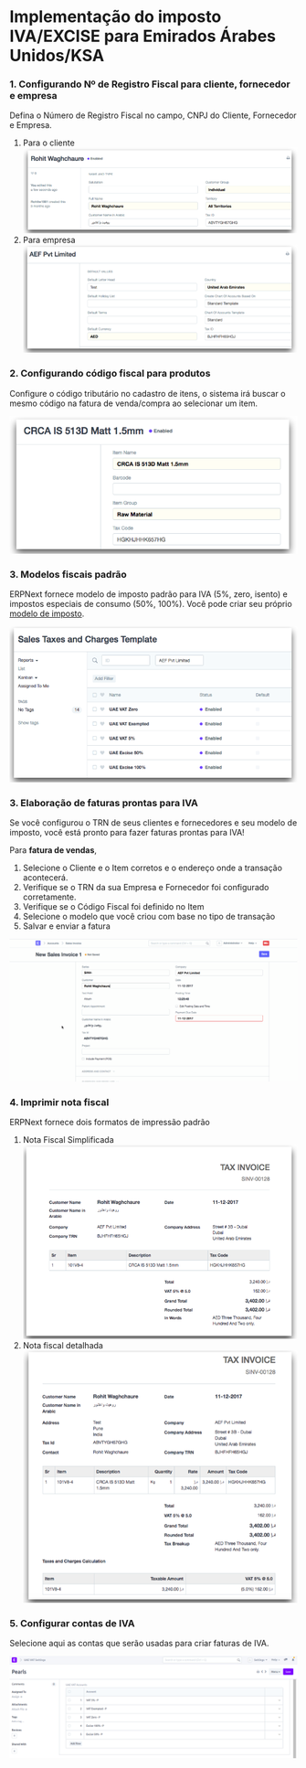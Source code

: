 # Implementação do imposto IVA/EXCISE para Emirados Árabes Unidos/KSA



### 1. Configurando Nº de Registro Fiscal para cliente, fornecedor e empresa


Defina o Número de Registro Fiscal no campo, CNPJ do Cliente, Fornecedor e Empresa.


1. Para o cliente
![TRN no cliente](/files/tax-id-customer.png)
2. Para empresa
![TRN in Company](/files/tax-id-company.png)


### 2. Configurando código fiscal para produtos


Configure o código tributário no cadastro de itens, o sistema irá buscar o mesmo código na fatura de venda/compra ao selecionar um item.


![Código tributário no item](/files/tax-code-item.png)


### 3. Modelos fiscais padrão


ERPNext fornece modelo de imposto padrão para IVA (5%, zero, isento) e impostos especiais de consumo (50%, 100%). Você pode criar seu próprio [modelo de imposto](/docs/pt/setting-up/setting-up-taxes.html).


![Modelo de imposto padrão](/files/uae-tax-templates.png)


### 3. Elaboração de faturas prontas para IVA


Se você configurou o TRN de seus clientes e fornecedores e seu modelo de imposto, você está pronto para fazer faturas prontas para IVA!


Para **fatura de vendas**,


1. Selecione o Cliente e o Item corretos e o endereço onde a transação acontecerá.
2. Verifique se o TRN da sua Empresa e Fornecedor foi configurado corretamente.
3. Verifique se o Código Fiscal foi definido no Item
4. Selecione o modelo que você criou com base no tipo de transação
5. Salvar e enviar a fatura


![Fatura de IVA](/files/vat-invoice.gif)


### 4. Imprimir nota fiscal


ERPNext fornece dois formatos de impressão padrão


1. Nota Fiscal Simplificada
![Nota Fiscal Simplificada](/files/simplified-invoice.png)
2. Nota fiscal detalhada
![Nota fiscal detalhada](/files/detailed-invoice.png)


### 5. Configurar contas de IVA


Selecione aqui as contas que serão usadas para criar faturas de IVA.


![Configurações da conta de IVA dos Emirados Árabes Unidos](/files/uae-vat-account-settings.png)




